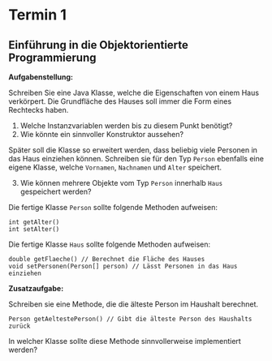 # Termin 1

## Einführung in die Objektorientierte Programmierung

__Aufgabenstellung:__

Schreiben Sie eine Java Klasse, welche die Eigenschaften von einem Haus verkörpert. Die Grundfläche des Hauses soll immer die Form eines Rechtecks haben.

  1. Welche Instanzvariablen werden bis zu diesem Punkt benötigt?
  2. Wie könnte ein sinnvoller Konstruktor aussehen?

Später soll die Klasse so erweitert werden, dass beliebig viele Personen in das Haus einziehen können. Schreiben sie für den Typ `Person` ebenfalls eine eigene Klasse, welche `Vornamen`, `Nachnamen` und `Alter` speichert.

  3. Wie können mehrere Objekte vom Typ `Person` innerhalb `Haus` gespeichert werden?

Die fertige Klasse `Person` sollte folgende Methoden aufweisen:

    int getAlter()
    int setAlter()

Die fertige Klasse `Haus` sollte folgende Methoden aufweisen:
    
    double getFlaeche() // Berechnet die Fläche des Hauses
    void setPersonen(Person[] person) // Lässt Personen in das Haus einziehen
    

__Zusatzaufgabe:__

Schreiben sie eine Methode, die die älteste Person im Haushalt berechnet.

    Person getAeltestePerson() // Gibt die älteste Person des Haushalts zurück

In welcher Klasse sollte diese Methode sinnvollerweise implementiert werden?





